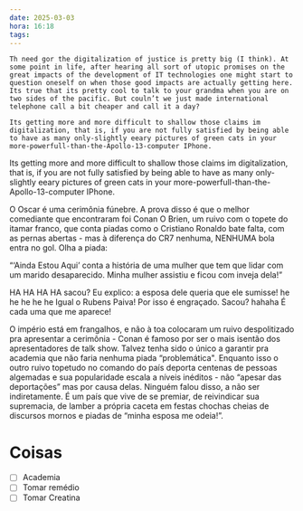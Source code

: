 ```yaml
---
date: 2025-03-03
hora: 16:18
tags:
---
```

	Th need gor the digitalization of justice is pretty big (I think). At some point in life, after hearing all sort of utopic promises on the great impacts of the development of IT technologies one might start to question oneself on when those good impacts are actually getting here. Its true that its pretty cool to talk to your grandma when you are on two sides of the pacific. But couln’t we just made international telephone call a bit cheaper and call it a day?
	
	Its getting more and more difficult to shallow those claims im digitalization, that is, if you are not fully satisfied by being able to have as many only-slightly eeary pictures of green cats in your more-powerfull-than-the-Apollo-13-computer IPhone.

Its getting more and more difficult to shallow those claims im digitalization, that is, if you are not fully satisfied by being able to have as many only-slightly eeary pictures of green cats in your more-powerfull-than-the-Apollo-13-computer IPhone.

O Oscar é uma cerimônia fúnebre. A prova disso é que o melhor comediante que encontraram foi Conan O Brien, um ruivo com o topete do itamar franco, que conta piadas como o Cristiano Ronaldo bate falta, com as pernas abertas - mas à diferença do CR7 nenhuma, NENHUMA bola entra no gol. Olha a piada:

“‘Ainda Estou Aqui’ conta a história de uma mulher que tem que lidar com um marido desaparecido. Minha mulher assistiu e ficou com inveja dela!”

HA HA HA HA sacou? Eu explico: a esposa dele queria que ele sumisse! he he he he he Igual o Rubens Paiva! Por isso é engraçado. Sacou? hahaha É cada uma que me aparece!

O império está em frangalhos, e não à toa colocaram um ruivo despolitizado pra apresentar a cerimônia - Conan é famoso por ser o mais isentão dos apresentadores de talk show. Talvez tenha sido o único a garantir pra academia que não faria nenhuma piada “problemática". Enquanto isso o outro ruivo topetudo no comando do país deporta centenas de pessoas algemadas e sua popularidade escala a níveis inéditos - não “apesar das deportações” mas por causa delas. Ninguém falou disso, a não ser indiretamente. É um país que vive de se premiar, de reivindicar sua supremacia, de lamber a própria caceta em festas chochas cheias de discursos mornos e piadas de “minha esposa me odeia!”.


# Coisas
- [ ] Academia
- [ ] Tomar remédio
- [ ] Tomar Creatina